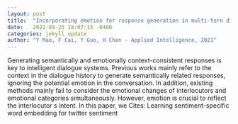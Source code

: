 ```yaml
---
layout: post
title:  "Incorporating emotion for response generation in multi-turn dialogues"
date:   2021-09-25 18:07:15 -0400
categories: jekyll update
author: "Y Mao, F Cai, Y Guo, H Chen - Applied Intelligence, 2021"
---
```

Generating semantically and emotionally context-consistent responses is key to intelligent dialogue systems. Previous works mainly refer to the context in the dialogue history to generate semantically related responses, ignoring the potential emotion in the conversation. In addition, existing methods mainly fail to consider the emotional changes of interlocutors and emotional categories simultaneously. However, emotion is crucial to reflect the interlocutor s intent. In this paper, we Cites: Learning sentiment-specific word embedding for twitter sentiment